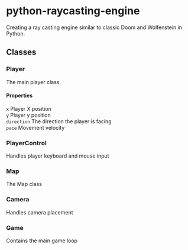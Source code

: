 # python-raycasting-engine
Creating a ray casting engine similar to classic Doom and Wolfenstein in Python.

## Classes

### Player
The main player class.
#### Properties
`x` Player X position<br />
`y` Player y position<br />
`direction` The direction the player is facing<br />
`pace` Movement velocity<br />

### PlayerControl
Handles player keyboard and mouse input

### Map
The Map class

### Camera
Handles camera placement

### Game
Contains the main game loop

